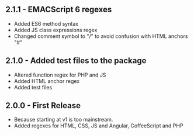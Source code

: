 ## 2.1.1 - EMACScript 6 regexes
* Added ES6 method syntax
* Added JS class expressions regex
* Changed comment symbol to "/" to avoid confusion with HTML anchors "#"


## 2.1.0 - Added test files to the package
* Altered function regex for PHP and JS
* Added HTML anchor regex
* Added test files

## 2.0.0 - First Release
* Because starting at v1 is too mainstream.
* Added regexes for HTML, CSS, JS and Angular, CoffeeScript and PHP
